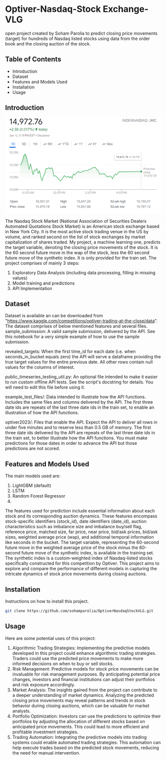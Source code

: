 # Optiver-Nasdaq-Stock Exchange-VLG
open project created by Soham Parolia to predict closing price movements (target) for hundreds of Nasdaq listed stocks using data from the order book and the closing auction of the stock. 

## Table of Contents

- Introduction
- Dataset
- Features and Models Used
- Installation
- Usage

## Introduction
![Alt text](https://github.com/sohamparolia/OptiverNasdaqStockVLG/blob/main/nasdaq.png)

The Nasdaq Stock Market (National Association of Securities Dealers Automated Quotations Stock Market) is an American stock exchange based in New York City. It is the most active stock trading venue in the US by volume, and ranked second on the list of stock exchanges by market capitalization of shares traded.
My project, a machine learning one, predicts the target variable, denoting the closing price movements of the stock. It is the 60 second future move in the wap of the stock, less the 60 second future move of the synthetic index. It is only provided for the train set.
The project comprises of mainly 3 steps:
1. Exploratory Data Analysis (including data processing, filling in missing values)
2. Model training and predictions
3. API Implementation

## Dataset
Dataset is available an can be downloaded from "https://www.kaggle.com/competitions/optiver-trading-at-the-close/data". The dataset comprises of below mentioned features and several files.
sample_submission: A valid sample submission, delivered by the API. See this notebook for a very simple example of how to use the sample submission.

revealed_targets: When the first time_id for each date (i.e. when seconds_in_bucket equals zero) the API will serve a dataframe providing the true target values for the entire previous date. All other rows contain null values for the columns of interest.

public_timeseries_testing_util.py: An optional file intended to make it easier to run custom offline API tests. See the script's docstring for details. You will need to edit this file before using it.

example_test_files/: Data intended to illustrate how the API functions. Includes the same files and columns delivered by the API. The first three date ids are repeats of the last three date ids in the train set, to enable an illustration of how the API functions.

optiver2023/: Files that enable the API. Expect the API to deliver all rows in under five minutes and to reserve less than 0.5 GB of memory. The first three date ids delivered by the API are repeats of the last three date ids in the train set, to better illustrate how the API functions. You must make predictions for those dates in order to advance the API but those predictions are not scored.

## Features and Models Used

The main models used are:
1. LightGBM (default)
2. LSTM
3. Random Forest Regressor
4. 
The features used for prediction include essential information about each stock and its corresponding auction dynamics. These features encompass stock-specific identifiers (stock_id), date identifiers (date_id), auction characteristics such as imbalance size and imbalance buy/sell flag, reference price, matched size, far price, near price, bid/ask prices, bid/ask sizes, weighted average price (wap), and additional temporal information like seconds in the bucket. The target variable, representing the 60-second future move in the weighted average price of the stock minus the 60-second future move of the synthetic index, is available in the training set. The synthetic index is a custom-weighted index of Nasdaq-listed stocks specifically constructed for this competition by Optiver. This project aims to explore and compare the performance of different models in capturing the intricate dynamics of stock price movements during closing auctions.

## Installation

Instructions on how to install this project.
```bash
git clone https://github.com/sohamparolia/OptiverNasdaqStockVLG.git
```

## Usage

Here are some potential uses of this project:

1. Algorithmic Trading Strategies: Implementing the predictive models developed in this project could enhance algorithmic trading strategies. Traders could use the predicted price movements to make more informed decisions on when to buy or sell stocks.
2. Risk Management: Predictive models for stock price movements can be invaluable for risk management purposes. By anticipating potential price changes, investors and financial institutions can adjust their portfolios and risk exposure accordingly.
3. Market Analysis: The insights gained from the project can contribute to a deeper understanding of market dynamics. Analyzing the predicted closing price movements may reveal patterns and trends in stock behavior during closing auctions, which can be valuable for market analysts.
4. Portfolio Optimization: Investors can use the predictions to optimize their portfolios by adjusting the allocation of different stocks based on anticipated price movements. This could lead to more efficient and profitable investment strategies.
5. Trading Automation: Integrating the predictive models into trading systems could enable automated trading strategies. This automation can help execute trades based on the predicted stock movements, reducing the need for manual intervention.

